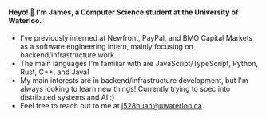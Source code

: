 #### Heyo! 👋 I'm James, a Computer Science student at the University of Waterloo.

-  I've previously interned at Newfront, PayPal, and BMO Capital Markets as a software engineering intern, mainly focusing on backend/infrastructure work.
-  The main languages I'm familiar with are JavaScript/TypeScript, Python, Rust, C++,  and Java!
-  My main interests are in backend/infrastructure development, but I'm always looking to learn new things! Currently trying to spec into distributed systems and AI :)
-  Feel free to reach out to me at j528huan@uwaterloo.ca
